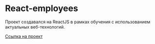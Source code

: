 # React-employees


Проект создавался на ReactJS в рамках обучения с использованием актуальных веб-технологий.


[Ссылка на проект](https://egilmanof.github.io/react-employees/)